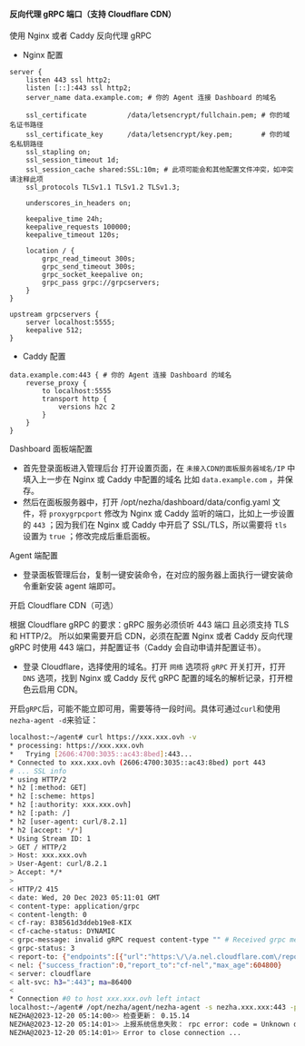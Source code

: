 #### 反向代理 gRPC 端口（支持 Cloudflare CDN）
使用 Nginx 或者 Caddy 反向代理 gRPC

- Nginx 配置

```nginx
server {
    listen 443 ssl http2;
    listen [::]:443 ssl http2;
    server_name data.example.com; # 你的 Agent 连接 Dashboard 的域名

    ssl_certificate          /data/letsencrypt/fullchain.pem; # 你的域名证书路径
    ssl_certificate_key      /data/letsencrypt/key.pem;       # 你的域名私钥路径
    ssl_stapling on;
    ssl_session_timeout 1d;
    ssl_session_cache shared:SSL:10m; # 此项可能会和其他配置文件冲突，如冲突请注释此项
    ssl_protocols TLSv1.1 TLSv1.2 TLSv1.3;

    underscores_in_headers on;

    keepalive_time 24h;
    keepalive_requests 100000;
    keepalive_timeout 120s;

    location / {
        grpc_read_timeout 300s;
        grpc_send_timeout 300s;
        grpc_socket_keepalive on;
        grpc_pass grpc://grpcservers;
    }
}

upstream grpcservers {
    server localhost:5555;
    keepalive 512;
}
```

- Caddy 配置

```
data.example.com:443 { # 你的 Agent 连接 Dashboard 的域名
    reverse_proxy {
        to localhost:5555
        transport http {
            versions h2c 2
        }
    }
}
```

Dashboard 面板端配置

- 首先登录面板进入管理后台 打开设置页面，在 `未接入CDN的面板服务器域名/IP` 中填入上一步在 Nginx 或 Caddy 中配置的域名 比如 `data.example.com` ，并保存。
- 然后在面板服务器中，打开 /opt/nezha/dashboard/data/config.yaml 文件，将 `proxygrpcport` 修改为 Nginx 或 Caddy 监听的端口，比如上一步设置的 `443` ；因为我们在 Nginx 或 Caddy 中开启了 SSL/TLS，所以需要将 `tls` 设置为 `true` ；修改完成后重启面板。

Agent 端配置

- 登录面板管理后台，复制一键安装命令，在对应的服务器上面执行一键安装命令重新安装 agent 端即可。

开启 Cloudflare CDN（可选）

根据 Cloudflare gRPC 的要求：gRPC 服务必须侦听 443 端口 且必须支持 TLS 和 HTTP/2。
所以如果需要开启 CDN，必须在配置 Nginx 或者 Caddy 反向代理 gRPC 时使用 443 端口，并配置证书（Caddy 会自动申请并配置证书）。

- 登录 Cloudflare，选择使用的域名。打开 `网络` 选项将 `gRPC` 开关打开，打开 `DNS` 选项，找到 Nginx 或 Caddy 反代 gRPC 配置的域名的解析记录，打开橙色云启用 CDN。

开启`gRPC`后，可能不能立即可用，需要等待一段时间。具体可通过`curl`和使用`nezha-agent -d`来验证：

```bash
localhost:~/agent# curl https://xxx.xxx.ovh -v
* processing: https://xxx.xxx.ovh
*   Trying [2606:4700:3035::ac43:8bed]:443...
* Connected to xxx.xxx.ovh (2606:4700:3035::ac43:8bed) port 443
# ... SSL info
* using HTTP/2
* h2 [:method: GET]
* h2 [:scheme: https]
* h2 [:authority: xxx.xxx.ovh]
* h2 [:path: /]
* h2 [user-agent: curl/8.2.1]
* h2 [accept: */*]
* Using Stream ID: 1
> GET / HTTP/2
> Host: xxx.xxx.ovh
> User-Agent: curl/8.2.1
> Accept: */*
> 
< HTTP/2 415 
< date: Wed, 20 Dec 2023 05:11:01 GMT
< content-type: application/grpc
< content-length: 0
< cf-ray: 838561d3ddeb19e8-KIX
< cf-cache-status: DYNAMIC
< grpc-message: invalid gRPC request content-type "" # Received grpc message here.
< grpc-status: 3
< report-to: {"endpoints":[{"url":"https:\/\/a.nel.cloudflare.com\/report\/v3?s=biR2HDKUK%2B2LN8Nf51D1rIVNkvAJSxAyuTAsYW79WQKDdx1vF0KdApGRPuReiDOFRZd7oD%2FNo0y7zNQPU0Yd1AeAyTgScdbb2vdYheU9TKHftZURR2TRgcHLb%2FRLP4pElxBZ3sDTLQUY7q2hdA%3D%3D"}],"group":"cf-nel","max_age":604800}
< nel: {"success_fraction":0,"report_to":"cf-nel","max_age":604800}
< server: cloudflare
< alt-svc: h3=":443"; ma=86400
< 
* Connection #0 to host xxx.xxx.ovh left intact
localhost:~/agent# /opt/nezha/agent/nezha-agent -s nezha.xxx.xxx:443 -p YOUR_KEY --tls -d
NEZHA@2023-12-20 05:14:00>> 检查更新： 0.15.14
NEZHA@2023-12-20 05:14:01>> 上报系统信息失败： rpc error: code = Unknown desc = EOF # May need change GRPCHost and TLS at /opt/nezha/dashboard/data/config.yaml
NEZHA@2023-12-20 05:14:01>> Error to close connection ...
```
